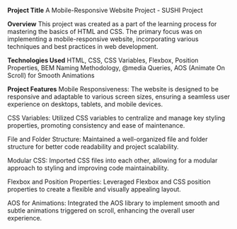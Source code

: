 **Project Title**
A Mobile-Responsive Website Project - SUSHI Project

**Overview**
This project was created as a part of the learning process for mastering the basics of HTML and CSS. The primary focus was on implementing a mobile-responsive website, incorporating various techniques and best practices in web development.

**Technologies Used**
HTML,
CSS,
CSS Variables,
Flexbox,
Position Properties,
BEM Naming Methodology,
@media Queries,
AOS (Animate On Scroll) for Smooth Animations

**Project Features**
Mobile Responsiveness: The website is designed to be responsive and adaptable to various screen sizes, ensuring a seamless user experience on desktops, tablets, and mobile devices.

CSS Variables: Utilized CSS variables to centralize and manage key styling properties, promoting consistency and ease of maintenance.

File and Folder Structure: Maintained a well-organized file and folder structure for better code readability and project scalability.

Modular CSS: Imported CSS files into each other, allowing for a modular approach to styling and improving code maintainability.

Flexbox and Position Properties: Leveraged Flexbox and CSS position properties to create a flexible and visually appealing layout.

AOS for Animations: Integrated the AOS library to implement smooth and subtle animations triggered on scroll, enhancing the overall user experience.
